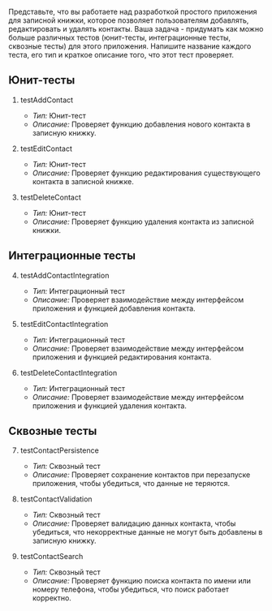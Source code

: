 Представьте, что вы работаете над разработкой простого приложения для записной книжки, которое позволяет пользователям добавлять, редактировать и удалять контакты.
Ваша задача - придумать как можно больше различных тестов (юнит-тесты, интеграционные тесты, сквозные тесты) для этого приложения. Напишите название каждого теста, его тип и краткое описание того, что этот тест проверяет.

## Юнит-тесты

1. testAddContact
   - *Тип:* Юнит-тест
   - *Описание:* Проверяет функцию добавления нового контакта в записную книжку.

2. testEditContact
   - *Тип:* Юнит-тест
   - *Описание:* Проверяет функцию редактирования существующего контакта в записной книжке.

3. testDeleteContact
   - *Тип:* Юнит-тест
   - *Описание:* Проверяет функцию удаления контакта из записной книжки.

## Интеграционные тесты

4. testAddContactIntegration
   - *Тип:* Интеграционный тест
   - *Описание:* Проверяет взаимодействие между интерфейсом приложения и функцией добавления контакта.

5. testEditContactIntegration
   - *Тип:* Интеграционный тест
   - *Описание:* Проверяет взаимодействие между интерфейсом приложения и функцией редактирования контакта.

6. testDeleteContactIntegration
   - *Тип:* Интеграционный тест
   - *Описание:* Проверяет взаимодействие между интерфейсом приложения и функцией удаления контакта.

## Сквозные тесты

7. testContactPersistence
   - *Тип:* Сквозный тест
   - *Описание:* Проверяет сохранение контактов при перезапуске приложения, чтобы убедиться, что данные не теряются.

8. testContactValidation
   - *Тип:* Сквозный тест
   - *Описание:* Проверяет валидацию данных контакта, чтобы убедиться, что некорректные данные не могут быть добавлены в записную книжку.

9. testContactSearch
   - *Тип:* Сквозный тест
   - *Описание:* Проверяет функцию поиска контакта по имени или номеру телефона, чтобы убедиться, что поиск работает корректно.
